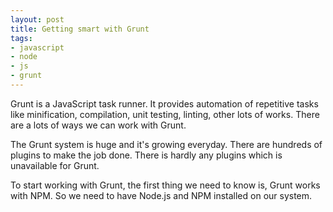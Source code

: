 ```yaml
---
layout: post
title: Getting smart with Grunt
tags:
- javascript
- node
- js
- grunt
---
```


Grunt is a JavaScript task runner. It provides automation of repetitive tasks like minification, compilation, unit testing, linting, other lots of works. There are a lots of ways we can work with Grunt.

The Grunt system is huge and it's growing everyday. There are hundreds of plugins to make the job done. There is hardly any plugins which is unavailable for Grunt.

To start working with Grunt, the first thing we need to know is, Grunt works with NPM. So we need to have Node.js and NPM installed on our system.